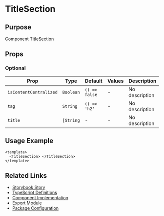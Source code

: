 # TitleSection

## Purpose

Component TitleSection

## Props

### Optional

| Prop                   | Type      | Default       | Values | Description    |
| ---------------------- | --------- | ------------- | ------ | -------------- |
| `isContentCentralized` | `Boolean` | `() => false` | -      | No description |
| `tag`                  | `String`  | `() => 'h2'`  | -      | No description |
| `title`                | `[String` | -             | -      | No description |

## Usage Example

```vue
<template>
  <TitleSection> </TitleSection>
</template>
```

## Related Links

- [Storybook Story](../src/stories/elements/titlesection.stories.js)
- [TypeScript Definitions](./TitleSection.d.ts)
- [Component Implementation](./TitleSection.vue)
- [Export Module](./titlesection.js)
- [Package Configuration](./package.json)
